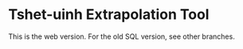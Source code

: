 # Tshet-uinh Extrapolation Tool

This is the web version. For the old SQL version, see other branches.
